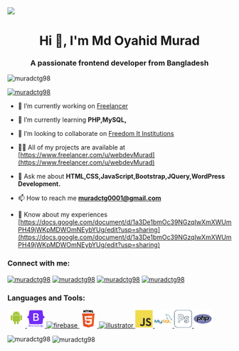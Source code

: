 <img src="https://media.licdn.com/dms/image/v2/C4E16AQGVKe_AbltAUQ/profile-displaybackgroundimage-shrink_350_1400/profile-displaybackgroundimage-shrink_350_1400/0/1668532615974?e=1745452800&v=beta&t=VMvwQC0clx9i-exXfhY-_llJWJlVQuWqfoWkg8O_kB8">

<h1 align="center">Hi 👋, I'm Md Oyahid Murad</h1>
<h3 align="center">A passionate frontend developer from Bangladesh</h3>

<p align="left"> <img src="https://komarev.com/ghpvc/?username=muradctg98&label=Profile%20views&color=0e75b6&style=flat" alt="muradctg98" /> </p>

<p align="left"> <a href="https://github.com/ryo-ma/github-profile-trophy"><img src="https://github-profile-trophy.vercel.app/?username=muradctg98" alt="muradctg98" /></a> </p>

- 🔭 I’m currently working on [Freelancer](https://www.freelancer.com/u/webdevMurad)

- 🌱 I’m currently learning **PHP,MySQL,**

- 👯 I’m looking to collaborate on [Freedom It Institutions](https://freedomitinstitutions.com/)

- 👨‍💻 All of my projects are available at [https://www.freelancer.com/u/webdevMurad](https://www.freelancer.com/u/webdevMurad)

- 💬 Ask me about **HTML,CSS,JavaScript,Bootstrap,JQuery,WordPress Development.**

- 📫 How to reach me **muradctg0001@gmail.com**

- 📄 Know about my experiences [https://docs.google.com/document/d/1a3De1bmOc39NGzqIwXmXWUmPH49jWKpMDWOmNEybYUg/edit?usp=sharing](https://docs.google.com/document/d/1a3De1bmOc39NGzqIwXmXWUmPH49jWKpMDWOmNEybYUg/edit?usp=sharing)

<h3 align="left">Connect with me:</h3>
<p align="left">
<a href="https://twitter.com/muradctg98" target="blank"><img align="center" src="https://raw.githubusercontent.com/rahuldkjain/github-profile-readme-generator/master/src/images/icons/Social/twitter.svg" alt="muradctg98" height="30" width="40" /></a>
<a href="https://linkedin.com/in/muradctg98" target="blank"><img align="center" src="https://raw.githubusercontent.com/rahuldkjain/github-profile-readme-generator/master/src/images/icons/Social/linked-in-alt.svg" alt="muradctg98" height="30" width="40" /></a>
<a href="https://fb.com/muradctg98" target="blank"><img align="center" src="https://raw.githubusercontent.com/rahuldkjain/github-profile-readme-generator/master/src/images/icons/Social/facebook.svg" alt="muradctg98" height="30" width="40" /></a>
<a href="https://instagram.com/muradctg98" target="blank"><img align="center" src="https://raw.githubusercontent.com/rahuldkjain/github-profile-readme-generator/master/src/images/icons/Social/instagram.svg" alt="muradctg98" height="30" width="40" /></a>
</p>

<h3 align="left">Languages and Tools:</h3>
<p align="left"> <a href="https://developer.android.com" target="_blank" rel="noreferrer"> <img src="https://raw.githubusercontent.com/devicons/devicon/master/icons/android/android-original-wordmark.svg" alt="android" width="40" height="40"/> </a> <a href="https://getbootstrap.com" target="_blank" rel="noreferrer"> <img src="https://raw.githubusercontent.com/devicons/devicon/master/icons/bootstrap/bootstrap-plain-wordmark.svg" alt="bootstrap" width="40" height="40"/> </a> <a href="https://firebase.google.com/" target="_blank" rel="noreferrer"> <img src="https://www.vectorlogo.zone/logos/firebase/firebase-icon.svg" alt="firebase" width="40" height="40"/> </a> <a href="https://www.w3.org/html/" target="_blank" rel="noreferrer"> <img src="https://raw.githubusercontent.com/devicons/devicon/master/icons/html5/html5-original-wordmark.svg" alt="html5" width="40" height="40"/> </a> <a href="https://www.adobe.com/in/products/illustrator.html" target="_blank" rel="noreferrer"> <img src="https://www.vectorlogo.zone/logos/adobe_illustrator/adobe_illustrator-icon.svg" alt="illustrator" width="40" height="40"/> </a> <a href="https://developer.mozilla.org/en-US/docs/Web/JavaScript" target="_blank" rel="noreferrer"> <img src="https://raw.githubusercontent.com/devicons/devicon/master/icons/javascript/javascript-original.svg" alt="javascript" width="40" height="40"/> </a> <a href="https://www.mysql.com/" target="_blank" rel="noreferrer"> <img src="https://raw.githubusercontent.com/devicons/devicon/master/icons/mysql/mysql-original-wordmark.svg" alt="mysql" width="40" height="40"/> </a> <a href="https://www.photoshop.com/en" target="_blank" rel="noreferrer"> <img src="https://raw.githubusercontent.com/devicons/devicon/master/icons/photoshop/photoshop-line.svg" alt="photoshop" width="40" height="40"/> </a> <a href="https://www.php.net" target="_blank" rel="noreferrer"> <img src="https://raw.githubusercontent.com/devicons/devicon/master/icons/php/php-original.svg" alt="php" width="40" height="40"/> </a> </p>

<p><img align="left" src="https://github-readme-stats.vercel.app/api/top-langs?username=muradctg98&show_icons=true&locale=en&layout=compact" alt="muradctg98" /></p>

<p>&nbsp;<img align="center" src="https://github-readme-stats.vercel.app/api?username=muradctg98&show_icons=true&locale=en" alt="muradctg98" /></p>
